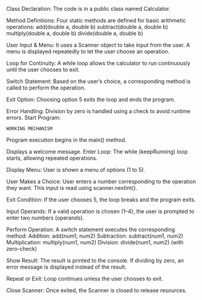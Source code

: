 Class Declaration:
The code is in a public class named Calculator.

Method Definitions:
Four static methods are defined for basic arithmetic operations:
add(double a, double b)
subtract(double a, double b)
multiply(double a, double b)
divide(double a, double b)

User Input & Menu:
It uses a Scanner object to take input from the user.
A menu is displayed repeatedly to let the user choose an operation.

Loop for Continuity:
A while loop allows the calculator to run continuously until the user chooses to exit.

Switch Statement:
Based on the user’s choice, a corresponding method is called to perform the operation.

Exit Option:
Choosing option 5 exits the loop and ends the program.

Error Handling:
Division by zero is handled using a check to avoid runtime errors.
   Start Program:


    WORKING MECHANISM
   
Program execution begins in the main() method.

Displays a welcome message.
Enter Loop:
The while (keepRunning) loop starts, allowing repeated operations.

Display Menu:
User is shown a menu of options (1 to 5).

User Makes a Choice:
User enters a number corresponding to the operation they want.
This input is read using scanner.nextInt().

Exit Condition:
If the user chooses 5, the loop breaks and the program exits.

Input Operands:
If a valid operation is chosen (1–4), the user is prompted to enter two numbers (operands).

Perform Operation:
A switch statement executes the corresponding method:
Addition: add(num1, num2)
Subtraction: subtract(num1, num2)
Multiplication: multiply(num1, num2)
Division: divide(num1, num2) (with zero-check)

Show Result:
The result is printed to the console.
If dividing by zero, an error message is displayed instead of the result.

Repeat or Exit:
Loop continues unless the user chooses to exit.

Close Scanner:
Once exited, the Scanner is closed to release resources.

